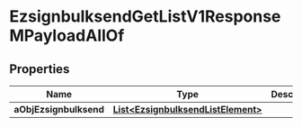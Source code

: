 

# EzsignbulksendGetListV1ResponseMPayloadAllOf


## Properties

| Name | Type | Description | Notes |
|------------ | ------------- | ------------- | -------------|
|**aObjEzsignbulksend** | [**List&lt;EzsignbulksendListElement&gt;**](EzsignbulksendListElement.md) |  |  |



